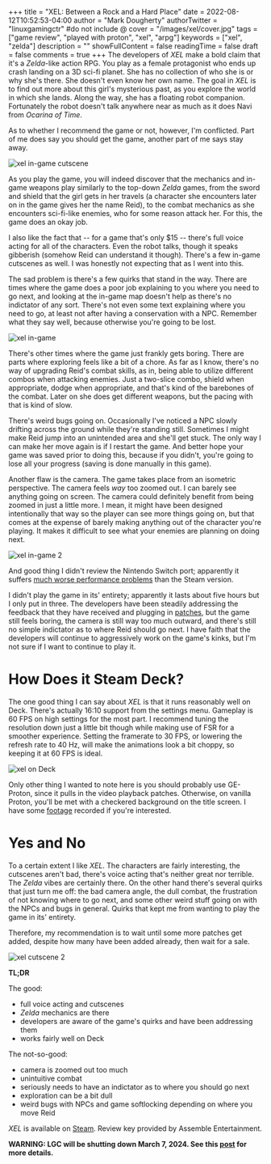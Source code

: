 +++
title = "XEL: Between a Rock and a Hard Place"
date = 2022-08-12T10:52:53-04:00
author = "Mark Dougherty"
authorTwitter = "linuxgamingctr" #do not include @
cover = "/images/xel/cover.jpg"
tags = ["game review", "played with proton", "xel", "arpg"]
keywords = ["xel", "zelda"]
description = ""
showFullContent = false
readingTime = false
draft = false
comments = true
+++
The developers of *XEL* make a bold claim that it's a *Zelda*-like action RPG. You play as a female protagonist who ends up crash landing on a 3D sci-fi planet. She has no collection of who she is or why she's there. She doesn't even know her own name. The goal in *XEL* is to find out more about this girl's mysterious past, as you explore the world in which she lands. Along the way, she has a floating robot companion. Fortunately the robot doesn't talk anywhere near as much as it does Navi from *Ocarina of Time*.

As to whether I recommend the game or not, however, I'm conflicted. Part of me does say you should get the game, another part of me says stay away.

![xel in-game cutscene](/images/xel/cutscene.jpg)

As you play the game, you will indeed discover that the mechanics and in-game weapons play similarly to the top-down *Zelda* games, from the sword and shield that the girl gets in her travels (a character she encounters later on in the game gives her the name Reid), to the combat mechanics as she encounters sci-fi-like enemies, who for some reason attack her. For this, the game does an okay job.

I also like the fact that -- for a game that's only $15 -- there's full voice acting for all of the characters. Even the robot talks, though it speaks gibberish (somehow Reid can understand it though). There's a few in-game cutscenes as well. I was honestly not expecting that as I went into this.

The sad problem is there's a few quirks that stand in the way. There are times where the game does a poor job explaining to you where you need to go next, and looking at the in-game map doesn't help as there's no indictator of any sort. There's not even some text explaining where you need to go, at least not after having a conservation with a NPC. Remember what they say well, because otherwise you're going to be lost.

![xel in-game](/images/xel/in-game.jpg)

There's other times where the game just frankly gets boring. There are parts where exploring feels like a bit of a chore. As far as I know, there's no way of upgrading Reid's combat skills, as in, being able to utilize different combos when attacking enemies. Just a two-slice combo, shield when appropriate, dodge when appropriate, and that's kind of the barebones of the combat. Later on she does get different weapons, but the pacing with that is kind of slow.

There's weird bugs going on. Occasionally I've noticed a NPC slowly drifting across the ground while they're standing still. Sometimes I might make Reid jump into an unintended area and she'll get stuck. The only way I can make her move again is if I restart the game. And better hope your game was saved prior to doing this, because if you didn't, you're going to lose all your progress (saving is done manually in this game).

Another flaw is the camera. The game takes place from an isometric perspective. The camera feels *way* too zoomed out. I can barely see anything going on screen. The camera could definitely benefit from being zoomed in just a little more. I mean, it might have been designed intentionally that way so the player can see more things going on, but that comes at the expense of barely making anything out of the character you're playing. It makes it difficult to see what your enemies are planning on doing next.

![xel in-game 2](/images/xel/in-game2.jpg)

And good thing I didn't review the Nintendo Switch port; apparently it suffers [much worse performance problems](https://www.nintendolife.com/reviews/switch-eshop/xel) than the Steam version.

I didn't play the game in its' entirety; apparently it lasts about five hours but I only put in three. The developers have been steadily addressing the feedback that they have received and plugging in [patches](https://store.steampowered.com/news/app/1674640/view/3378280956741428498), but the game still feels boring, the camera is still way too much outward, and there's still no simple indictator as to where Reid should go next. I have faith that the developers will continue to aggressively work on the game's kinks, but I'm not sure if I want to continue to play it.

# How Does it Steam Deck?
The one good thing I can say about *XEL* is that it runs reasonably well on Deck. There's actually 16:10 support from the settings menu. Gameplay is 60 FPS on high settings for the most part. I recommend tuning the resolution down just a little bit though while making use of FSR for a smoother experience. Setting the framerate to 30 FPS, or lowering the refresh rate to 40 Hz, will make the animations look a bit choppy, so keeping it at 60 FPS is ideal.

![xel on Deck](/images/xel/on_deck.jpeg)

Only other thing I wanted to note here is you should probably use GE-Proton, since it pulls in the video playback patches. Otherwise, on vanilla Proton, you'll be met with a checkered background on the title screen. I have some [footage](https://youtu.be/qMspNcX29Qg) recorded if you're interested.

# Yes and No
To a certain extent I like *XEL*. The characters are fairly interesting, the cutscenes aren't bad, there's voice acting that's neither great nor terrible. The *Zelda* vibes are certainly there. On the other hand there's several quirks that just turn me off: the bad camera angle, the dull combat, the frustration of not knowing where to go next, and some other weird stuff going on with the NPCs and bugs in general. Quirks that kept me from wanting to play the game in its' entirety.

Therefore, my recommendation is to wait until some more patches get added, despite how many have been added already, then wait for a sale.

![xel cutscene 2](/images/xel/cutscene2.jpg)

**TL;DR**

The good:
- full voice acting and cutscenes
- *Zelda* mechanics are there
- developers are aware of the game's quirks and have been addressing them
- works fairly well on Deck

The not-so-good:
- camera is zoomed out too much
- unintuitive combat
- seriously needs to have an indictator as to where you should go next
- exploration can be a bit dull
- weird bugs with NPCs and game softlocking depending on where you move Reid

*XEL* is available on [Steam](https://store.steampowered.com/app/1674640/XEL/). Review key provided by Assemble Entertainment.

**WARNING: LGC will be shutting down March 7, 2024. See this [post](https://linuxgamingcentral.com/posts/the-end-of-lgc/) for more details.**
